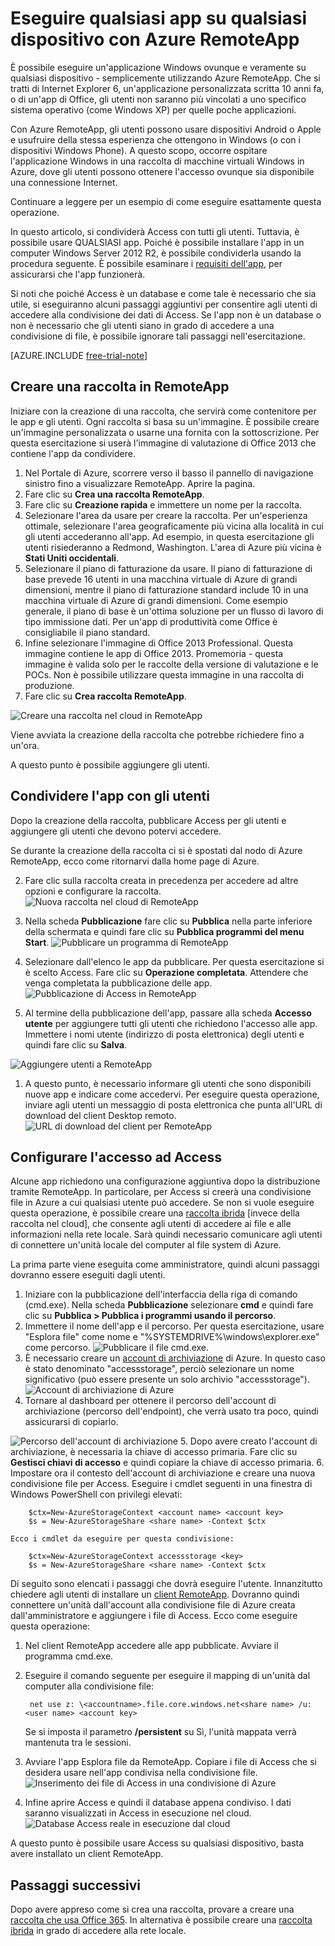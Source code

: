 <properties
   pageTitle="Eseguire qualsiasi app di Windows su qualsiasi dispositivo con Azure RemoteApp | Microsoft Azure"
   description="Informazioni su come condividere con gli utenti qualsiasi applicazione Windows tramite Azure RemoteApp."
   services="remoteapp"
   documentationCenter=""
   authors="lizap"
   manager="mbaldwin"
   editor=""/>

<tags
   ms.service="remoteapp"
   ms.devlang="na"
   ms.topic="hero-article"
   ms.tgt_pltfrm="na"
   ms.workload="compute"
   ms.date="09/02/2015"
   ms.author="elizapo"/>

# Eseguire qualsiasi app su qualsiasi dispositivo con Azure RemoteApp

È possibile eseguire un'applicazione Windows ovunque e veramente su qualsiasi dispositivo - semplicemente utilizzando Azure RemoteApp. Che si tratti di Internet Explorer 6, un'applicazione personalizzata scritta 10 anni fa, o di un'app di Office, gli utenti non saranno più vincolati a uno specifico sistema operativo (come Windows XP) per quelle poche applicazioni.

Con Azure RemoteApp, gli utenti possono usare dispositivi Android o Apple e usufruire della stessa esperienza che ottengono in Windows (o con i dispositivi Windows Phone). A questo scopo, occorre ospitare l'applicazione Windows in una raccolta di macchine virtuali Windows in Azure, dove gli utenti possono ottenere l'accesso ovunque sia disponibile una connessione Internet.

Continuare a leggere per un esempio di come eseguire esattamente questa operazione.

In questo articolo, si condividerà Access con tutti gli utenti. Tuttavia, è possibile usare QUALSIASI app. Poiché è possibile installare l'app in un computer Windows Server 2012 R2, è possibile condividerla usando la procedura seguente. È possibile esaminare i [requisiti dell'app](remoteapp-appreqs), per assicurarsi che l'app funzionerà.

Si noti che poiché Access è un database e come tale è necessario che sia utile, si eseguiranno alcuni passaggi aggiuntivi per consentire agli utenti di accedere alla condivisione dei dati di Access. Se l'app non è un database o non è necessario che gli utenti siano in grado di accedere a una condivisione di file, è possibile ignorare tali passaggi nell'esercitazione.

[AZURE.INCLUDE [free-trial-note](../../includes/free-trial-note.md)]


## Creare una raccolta in RemoteApp

Iniziare con la creazione di una raccolta, che servirà come contenitore per le app e gli utenti. Ogni raccolta si basa su un'immagine. È possibile creare un'immagine personalizzata o usarne una fornita con la sottoscrizione. Per questa esercitazione si userà l'immagine di valutazione di Office 2013 che contiene l'app da condividere.

1. Nel Portale di Azure, scorrere verso il basso il pannello di navigazione sinistro fino a visualizzare RemoteApp. Aprire la pagina.
2. Fare clic su **Crea una raccolta RemoteApp**.
3. Fare clic su **Creazione rapida** e immettere un nome per la raccolta.
4. Selezionare l'area da usare per creare la raccolta. Per un'esperienza ottimale, selezionare l'area geograficamente più vicina alla località in cui gli utenti accederanno all'app. Ad esempio, in questa esercitazione gli utenti risiederanno a Redmond, Washington. L'area di Azure più vicina è **Stati Uniti occidentali**.
5. Selezionare il piano di fatturazione da usare. Il piano di fatturazione di base prevede 16 utenti in una macchina virtuale di Azure di grandi dimensioni, mentre il piano di fatturazione standard include 10 in una macchina virtuale di Azure di grandi dimensioni. Come esempio generale, il piano di base è un'ottima soluzione per un flusso di lavoro di tipo immissione dati. Per un'app di produttività come Office è consigliabile il piano standard.
6. Infine selezionare l'immagine di Office 2013 Professional. Questa immagine contiene le app di Office 2013. Promemoria - questa immagine è valida solo per le raccolte della versione di valutazione e le POCs. Non è possibile utilizzare questa immagine in una raccolta di produzione.
7. Fare clic su **Crea raccolta RemoteApp**.

![Creare una raccolta nel cloud in RemoteApp](./media/remoteapp-anyapp/ra-anyappcreatecollection.png)

Viene avviata la creazione della raccolta che potrebbe richiedere fino a un'ora.

A questo punto è possibile aggiungere gli utenti.

## Condividere l'app con gli utenti

Dopo la creazione della raccolta, pubblicare Access per gli utenti e aggiungere gli utenti che devono potervi accedere.

Se durante la creazione della raccolta ci si è spostati dal nodo di Azure RemoteApp, ecco come ritornarvi dalla home page di Azure.

2. Fare clic sulla raccolta creata in precedenza per accedere ad altre opzioni e configurare la raccolta.
![Nuova raccolta nel cloud di RemoteApp](./media/remoteapp-anyapp/ra-anyappcollection.png)
3. Nella scheda **Pubblicazione** fare clic su **Pubblica** nella parte inferiore della schermata e quindi fare clic su **Pubblica programmi del menu Start**.
![Pubblicare un programma di RemoteApp](./media/remoteapp-anyapp/ra-anyapppublish.png)
4. Selezionare dall'elenco le app da pubblicare. Per questa esercitazione si è scelto Access. Fare clic su **Operazione completata**. Attendere che venga completata la pubblicazione delle app.
![Pubblicazione di Access in RemoteApp](./media/remoteapp-anyapp/ra-anyapppublishaccess.png)


1. Al termine della pubblicazione dell'app, passare alla scheda **Accesso utente** per aggiungere tutti gli utenti che richiedono l'accesso alle app. Immettere i nomi utente (indirizzo di posta elettronica) degli utenti e quindi fare clic su **Salva**.

![Aggiungere utenti a RemoteApp](./media/remoteapp-anyapp/ra-anyappaddusers.png)


1. A questo punto, è necessario informare gli utenti che sono disponibili nuove app e indicare come accedervi. Per eseguire questa operazione, inviare agli utenti un messaggio di posta elettronica che punta all'URL di download del client Desktop remoto.
![URL di download del client per RemoteApp](./media/remoteapp-anyapp/ra-anyappurl.png)

## Configurare l'accesso ad Access

Alcune app richiedono una configurazione aggiuntiva dopo la distribuzione tramite RemoteApp. In particolare, per Access si creerà una condivisione file in Azure a cui qualsiasi utente può accedere. Se non si vuole eseguire questa operazione, è possibile creare una [raccolta ibrida](remoteapp-create-hybrid-deployment.md) [invece della raccolta nel cloud], che consente agli utenti di accedere ai file e alle informazioni nella rete locale. Sarà quindi necessario comunicare agli utenti di connettere un'unità locale del computer al file system di Azure.

La prima parte viene eseguita come amministratore, quindi alcuni passaggi dovranno essere eseguiti dagli utenti.

1. Iniziare con la pubblicazione dell'interfaccia della riga di comando (cmd.exe). Nella scheda **Pubblicazione** selezionare **cmd** e quindi fare clic su **Pubblica > Pubblica i programmi usando il percorso**.
2. Immettere il nome dell'app e il percorso. Per questa esercitazione, usare "Esplora file" come nome e "%SYSTEMDRIVE%\\windows\\explorer.exe" come percorso.
![Pubblicare il file cmd.exe.](./media/remoteapp-anyapp/ra-publishcmd.png)
3. È necessario creare un [account di archiviazione](../storage-create-storage-account.md) di Azure. In questo caso è stato denominato "accessstorage", perciò selezionare un nome significativo (può essere presente un solo archivio "accessstorage").
![Account di archiviazione di Azure](./media/remoteapp-anyapp/ra-anyappazurestorage.png)
4. Tornare al dashboard per ottenere il percorso dell'account di archiviazione (percorso dell'endpoint), che verrà usato tra poco, quindi assicurarsi di copiarlo.

![Percorso dell'account di archiviazione](./media/remoteapp-anyapp/ra-anyappstoragelocation.png)
5. Dopo avere creato l'account di archiviazione, è necessaria la chiave di accesso primaria. Fare clic su **Gestisci chiavi di accesso** e quindi copiare la chiave di accesso primaria.
6. Impostare ora il contesto dell'account di archiviazione e creare una nuova condivisione file per Access. Eseguire i cmdlet seguenti in una finestra di Windows PowerShell con privilegi elevati:

        $ctx=New-AzureStorageContext <account name> <account key>
    	$s = New-AzureStorageShare <share name> -Context $ctx

	Ecco i cmdlet da eseguire per questa condivisione:

	    $ctx=New-AzureStorageContext accessstorage <key>
    	$s = New-AzureStorageShare <share name> -Context $ctx


Di seguito sono elencati i passaggi che dovrà eseguire l'utente. Innanzitutto chiedere agli utenti di installare un [client RemoteApp](remoteapp-clients.md). Dovranno quindi connettere un'unità dall'account alla condivisione file di Azure creata dall'amministratore e aggiungere i file di Access. Ecco come eseguire questa operazione:

1. Nel client RemoteApp accedere alle app pubblicate. Avviare il programma cmd.exe.
2. Eseguire il comando seguente per eseguire il mapping di un'unità dal computer alla condivisione file:

		net use z: \<accountname>.file.core.windows.net<share name> /u:<user name> <account key>

	Se si imposta il parametro **/persistent** su Sì, l'unità mappata verrà mantenuta tra le sessioni.
1. Avviare l'app Esplora file da RemoteApp. Copiare i file di Access che si desidera usare nell'app condivisa nella condivisione file.
![Inserimento dei file di Access in una condivisione di Azure](./media/remoteapp-anyapp/ra-anyappuseraccess.png)
1. Infine aprire Access e quindi il database appena condiviso. I dati saranno visualizzati in Access in esecuzione nel cloud.
![Database Access reale in esecuzione dal cloud](./media/remoteapp-anyapp/ra-anyapprunningaccess.png)

A questo punto è possibile usare Access su qualsiasi dispositivo, basta avere installato un client RemoteApp.

<!--Every topic should have next steps and links to the next logical set of content to keep the customer engaged-->
## Passaggi successivi

Dopo avere appreso come si crea una raccolta, provare a creare una [raccolta che usa Office 365](remoteapp-tutorial-o365anywhere.md). In alternativa è possibile creare una [raccolta ibrida](remoteapp-create-hybrid-deployment.md) in grado di accedere alla rete locale.

<!--Image references-->

<!---HONumber=Sept15_HO2-->